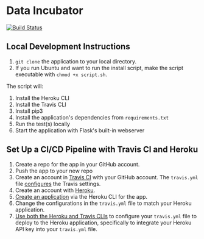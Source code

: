 # Data Incubator

[![Build Status](https://travis-ci.org/cairosubway1/data_incubator.svg?branch=master)](https://travis-ci.org/cairosubway1/data_incubator)

## Local Development Instructions

1.  `git clone`  the application to your local directory.
2.  If you run Ubuntu and want to run the install script, make the script executable with `chmod +x script.sh`.  

The script will:

1.  Install the Heroku CLI
2.  Install the Travis CLI
3.  Install pip3
4.  Install the application's dependencies from `requirements.txt`
5.  Run the test(s) locally
6.  Start the application with Flask's built-in webserver

## Set Up a CI/CD Pipeline with Travis CI and Heroku

1.  Create a repo for the app in your GitHub account.
2.  Push the app to your new repo
3.  Create an account in [Travis CI](https://travis-ci.org/) with your GitHub account.  The `travis.yml` file [configures](https://docs.travis-ci.com/user/languages/python/) the Travis settings.  
4.  Create an account with [Heroku](https://www.heroku.com/).
5.  [Create an application](https://devcenter.heroku.com/articles/creating-apps) via the Heroku CLI for the app.
6.  Change the configurations in the `travis.yml` file to match your Heroku application.
7.  [Use both the Heroku and Travis CLIs](https://docs.travis-ci.com/user/deployment/heroku/) to configure your `travis.yml` file to deploy to the Heroku application, specifically to integrate your Heroku API key into your `travis.yml` file.
